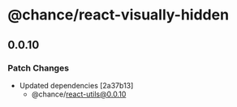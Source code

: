 # @chance/react-visually-hidden

## 0.0.10

### Patch Changes

- Updated dependencies [2a37b13]
  - @chance/react-utils@0.0.10
